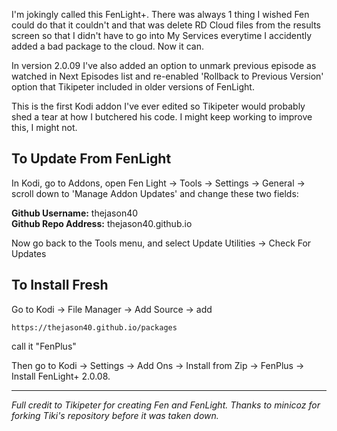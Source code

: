 I'm jokingly called this FenLight+. There was always 1 thing I wished Fen could do that it couldn't and that was delete RD Cloud files from the results screen so that I didn't have to go into My Services everytime I accidently added a bad package to the cloud. Now it can. 

In version 2.0.09 I've also added an option to unmark previous episode as watched in Next Episodes list and re-enabled 'Rollback to Previous Version' option that Tikipeter included in older versions of FenLight.

This is the first Kodi addon I've ever edited so Tikipeter would probably shed a tear at how I butchered his code. I might keep working to improve this, I might not.

<h2>To Update From FenLight</h2>

In Kodi, go to Addons, open Fen Light -> Tools -> Settings -> General -> scroll down to 'Manage Addon Updates' and change these two fields:

<b>Github Username:</b> thejason40<br />
<b>Github Repo Address:</b> thejason40.github.io

Now go back to the Tools menu, and select Update Utilities -> Check For Updates

<h2>To Install Fresh</h2>

Go to Kodi -> File Manager -> Add Source -> add

`https://thejason40.github.io/packages`

call it "FenPlus"

Then go to Kodi -> Settings -> Add Ons -> Install from Zip -> FenPlus -> Install FenLight+ 2.0.08.

<hr>
<i>Full credit to Tikipeter for creating Fen and FenLight. Thanks to minicoz for forking Tiki's repository before it was taken down.</i>
